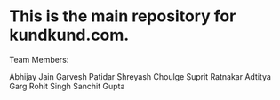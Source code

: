 This is the main repository for kundkund.com.
=============================================
Team Members:

Abhijay Jain
Garvesh Patidar
Shreyash Choulge
Suprit Ratnakar
Adtitya Garg
Rohit Singh
Sanchit Gupta